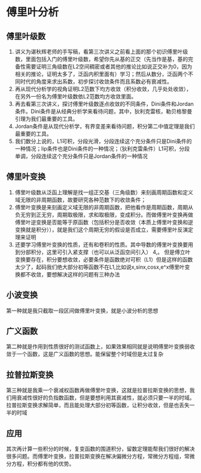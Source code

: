 # 傅里叶分析
## 傅里叶级数
1. 讲义为谌秋辉老师的手写稿，看第三次讲义之前看上面的那个初识傅里叶级数，里面包括入门的傅里叶级数，希望你先从基的正交（先当作是基，基的完备性需要证明三角级数在L2空间稠密或者其他的推论比如说正交补为0，因为相关的推论，证明太多了，泛函内积里面有）学习；然后从数分，泛函两个不同时代的角度来求出系数，初步探讨收敛条件而且系数必有衰减性。  
2. 再从现代分析学的视角证明L2范数下均方收敛（积分收敛，几乎处处收敛），在另外一份名为傅里叶级数依L2范数均方收敛里面。  
3. 再去看第三次讲义，探讨傅里叶级数逐点收敛的不同条件，Dini条件和Jordan条件。Dini条件是从经典分析学来看待问题，其中，狄利克雷核，勒贝格黎曼引理为我们最重要的工具。  
4. Jordan条件是从现代分析学，有界变差来看待问题，积分第二中值定理是我们最重要的工具。  
5. 我们数分上说的，L1可积，分段光滑，分段连续这个充分条件只是Dini条件的一种情况；lip条件也是Dini条件的一种情况；（狄利克雷条件）L1可积，分段单调，分段连续这个充分条件只是Jordan条件的一种情况  
## 傅里叶变换
1. 傅里叶级数从泛函上理解是找一组正交基（三角级数）来刻画周期函数和定义域无限的非周期函数，故要研究各种范数下的收敛条件；  
2. 傅里叶变换是来刻画定义域无限的非周期函数，把他看作是周期函数，周期从负无穷到正无穷，周期取极限，求和取极限，变成积分。而做傅里叶变换再做傅里叶逆变换是否能等于原函数（包括积分是否收敛（本质上傅里叶变换和逆变换就是积分）），就是我们这个周期无穷的假设是否成立，需要傅里叶反演定理来证明  
3. 还要学习傅里叶变换的性质，还有和卷积的性质。其中导数的傅里叶变换要用到分部积分，这里可引入紧支撑（也可以从泛函空间引入） 
4,。 但是傅立叶变换要存在，积分要想收敛，必要条件是函数绝对可积（L1）但是这样的函数太少了，起码我们绝大部分初等函数不在L1,比如说x,sinx,cosx,e^x傅里叶变换都不收敛，要想解决这样的问题有三种办法  
## 小波变换
第一种就是我只截取一段区间做傅里叶变换，就是小波分析的思想  
## 广义函数
第二种就是作用到性质很好的测试函数上，如果效果相同就是说明傅里叶变换弱收敛于一个函数，这是广义函数的思想。能保留整个时域但是太过复杂  
## 拉普拉斯变换
第三种就是我乘一个衰减权函数再做傅里叶变换，这就是拉普拉斯变换的思想，我们用衰减性很好的负指数函数，但是要想利用其衰减性，就必须只要一半的时域。拉普拉斯变换求解简单，而且能处理大部分初等函数，让积分收敛，但是也丢失一半的时域  
## 应用
其次再计算一些积分的时候，复变函数的围道积分，留数定理能帮我们很好的解决很多问题。而傅里叶变换，拉普拉斯变换在解决偏微分方程，常微分方程组，常微分方程，积分都有他的优势。
